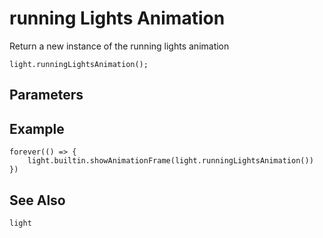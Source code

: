 # running Lights Animation

Return a new instance of the running lights animation

```sig
light.runningLightsAnimation();
```

## Parameters


## Example

```blocks
forever(() => {
    light.builtin.showAnimationFrame(light.runningLightsAnimation())
})
```

## See Also

```package
light
```
